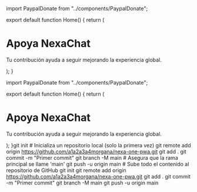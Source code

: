 import PaypalDonate from "../components/PaypalDonate";

export default function Home() {
  return (
    <main className="p-10">
      <h1 className="text-3xl font-bold mb-4">Apoya NexaChat</h1>
      <p className="mb-4">Tu contribución ayuda a seguir mejorando la experiencia global.</p>
      <PaypalDonate />
    </main>
  );
}

import PaypalDonate from "../components/PaypalDonate";

export default function Home() {
  return (
    <main className="p-10">
      <h1 className="text-3xl font-bold mb-4">Apoya NexaChat</h1>
      <p className="mb-4">Tu contribución ayuda a seguir mejorando la experiencia global.</p>
      <PaypalDonate />
    </main>
  );
}git init                                 # Inicializa un repositorio local (solo la primera vez)
git remote add origin https://github.com/a1a2a3a4morgana/nexa-one-pwa.git
git add .
git commit -m "Primer commit"
git branch -M main                      # Asegura que la rama principal se llame 'main'
git push -u origin main                # Sube todo el contenido al repositorio de GitHub
git init
git remote add origin https://github.com/a1a2a3a4morgana/nexa-one-pwa.git
git add .
git commit -m "Primer commit"
git branch -M main
git push -u origin main


